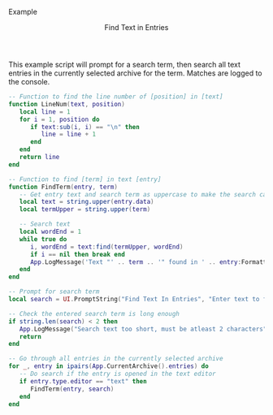 <subhead>Example</subhead>
<header>Find Text in Entries</header>

This example script will prompt for a search term, then search all text entries in the currently selected archive for the term. Matches are logged to the console.

```lua
-- Function to find the line number of [position] in [text]
function LineNum(text, position)
   local line = 1
   for i = 1, position do
      if text:sub(i, i) == "\n" then
         line = line + 1
      end
   end
   return line
end

-- Function to find [term] in text [entry]
function FindTerm(entry, term)
   -- Get entry text and search term as uppercase to make the search case-insensitive
   local text = string.upper(entry.data)
   local termUpper = string.upper(term)

   -- Search text
   local wordEnd = 1
   while true do
      i, wordEnd = text:find(termUpper, wordEnd)
      if i == nil then break end
      App.LogMessage('Text "' .. term .. '" found in ' .. entry:FormattedName() .. " on line " .. LineNum(text, i))
   end
end

-- Prompt for search term
local search = UI.PromptString("Find Text In Entries", "Enter text to find in all entries", "")

-- Check the entered search term is long enough
if string.len(search) < 2 then
   App.LogMessage("Search text too short, must be atleast 2 characters")
   return
end

-- Go through all entries in the currently selected archive
for _, entry in ipairs(App.CurrentArchive().entries) do
   -- Do search if the entry is opened in the text editor
   if entry.type.editor == "text" then
      FindTerm(entry, search)
   end
end
```
